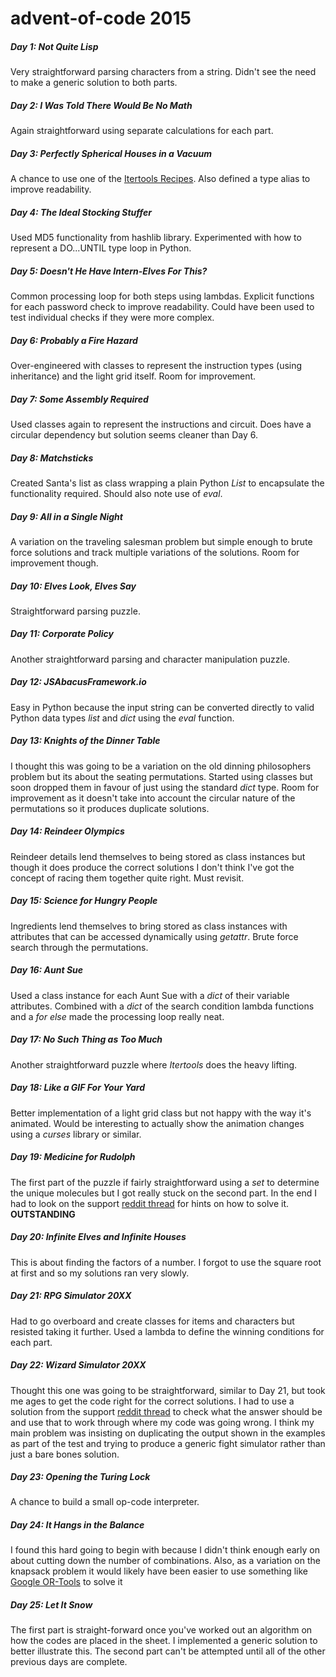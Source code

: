 # advent-of-code 2015

##### Day 1: Not Quite Lisp
Very straightforward parsing characters from a string. Didn't see the need to make a generic solution to both parts.

##### Day 2: I Was Told There Would Be No Math
Again straightforward using separate calculations for each part.

##### Day 3: Perfectly Spherical Houses in a Vacuum
A chance to use one of the [Itertools Recipes](https://docs.python.org/3/library/itertools.html). Also defined a type
alias to improve readability.

##### Day 4: The Ideal Stocking Stuffer
Used MD5 functionality from hashlib library. Experimented with how to represent a DO...UNTIL type loop in Python. 

##### Day 5: Doesn't He Have Intern-Elves For This?
Common processing loop for both steps using lambdas. Explicit functions for each password check to improve readability.
Could have been used to test individual checks if they were more complex.  

##### Day 6: Probably a Fire Hazard
Over-engineered with classes to represent the instruction types (using inheritance) and the light grid itself. Room for
improvement.

##### Day 7: Some Assembly Required
Used classes again to represent the instructions and circuit. Does have a circular dependency but solution seems cleaner
than Day 6.

##### Day 8: Matchsticks
Created Santa's list as class wrapping a plain Python *List* to encapsulate the functionality required. Should also 
note use of *eval*.

##### Day 9: All in a Single Night
A variation on the traveling salesman problem but simple enough to brute force solutions and track multiple variations
of the solutions. Room for improvement though.

##### Day 10: Elves Look, Elves Say
Straightforward parsing puzzle.

##### Day 11: Corporate Policy
Another straightforward parsing and character manipulation puzzle.

##### Day 12: JSAbacusFramework.io
Easy in Python because the input string can be converted directly to valid Python data types *list* and *dict* using 
the *eval* function.

##### Day 13: Knights of the Dinner Table
I thought this was going to be a variation on the old dinning philosophers problem but its about the seating 
permutations. Started using classes but soon dropped them in favour of just using the standard *dict* type. Room for
improvement as it doesn't take into account the circular nature of the permutations so it produces duplicate solutions.

##### Day 14: Reindeer Olympics
Reindeer details lend themselves to being stored as class instances but though it does produce the correct solutions I 
don't think I've got the concept of racing them together quite right. Must revisit.

##### Day 15: Science for Hungry People
Ingredients lend themselves to bring stored as class instances with attributes that can be accessed dynamically using 
*getattr*. Brute force search through the permutations.

##### Day 16: Aunt Sue
Used a class instance for each Aunt Sue with a *dict* of their variable attributes. Combined with a *dict* of the
search condition lambda functions and a *for* *else* made the processing loop really neat.  

##### Day 17: No Such Thing as Too Much
Another straightforward puzzle where *Itertools* does the heavy lifting. 

##### Day 18: Like a GIF For Your Yard
Better implementation of a light grid class but not happy with the way it's animated. Would be interesting to actually
show the animation changes using a *curses* library or similar.

##### Day 19: Medicine for Rudolph
The first part of the puzzle if fairly straightforward using a *set* to determine the unique molecules but I got really
stuck on the second part. In the end I had to look on the support [reddit thread](https://www.reddit.com/r/adventofcode/comments/3xflz8/day_19_solutions/)
for hints on how to solve it. **OUTSTANDING**

##### Day 20: Infinite Elves and Infinite Houses
This is about finding the factors of a number. I forgot to use the square root at first and so my solutions ran very
slowly.

##### Day 21: RPG Simulator 20XX
Had to go overboard and create classes for items and characters but resisted taking it further. Used a lambda to define
the winning conditions for each part.

##### Day 22: Wizard Simulator 20XX
Thought this one was going to be straightforward, similar to Day 21, but took me ages to get the code right for the
correct solutions. I had to use a solution from the support [reddit thread](https://www.reddit.com/r/adventofcode/comments/3xspyl/day_22_solutions/cy7mbfz/)
to check what the answer should be and use that to work through where my code was going wrong. I think my main problem
was insisting on duplicating the output shown in the examples as part of the test and trying to produce a generic fight
simulator rather than just a bare bones solution.

##### Day 23: Opening the Turing Lock
A chance to build a small op-code interpreter.

##### Day 24: It Hangs in the Balance
I found this hard going to begin with because I didn't think enough early on about cutting down the number of 
combinations. Also, as a variation on the knapsack problem it would likely have been easier to use something like 
[Google OR-Tools](https://developers.google.com/optimization/bin/multiple_knapsack) to solve it

##### Day 25: Let It Snow
The first part is straight-forward once you've worked out an algorithm on how the codes are placed in the sheet. I 
implemented a generic solution to better illustrate this. The second part can't be attempted until all of the other 
previous days are complete.
